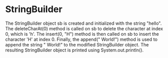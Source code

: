 # StringBuilder
The StringBuilder object sb is created and initialized with the string "hello".
The deleteCharAt(0) method is called on sb to delete the character at index 0, which is 'h'.
The insert(0, "H") method is then called on sb to insert the character 'H' at index 0.
Finally, the append(" World!") method is used to append the string " World!" to the modified StringBuilder object.
The resulting StringBuilder object is printed using System.out.println().

